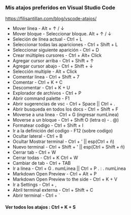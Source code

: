 ### Mis atajos preferidos en Visual Studio Code 

https://filisantillan.com/blog/vscode-atajos/

- Mover linea - Alt + ↑ / ↓
- Mover bloque - Seleccionar bloque. Alt + ↑ / ↓
- Seleción de línea actual - Ctrl + L
- Seleccionar todas las apariciones - Ctrl + Shift + L
- Seleccionar siguiente aparición - Ctrl + D
- Crear múltiples cursores - Ctrl + Alt+ Click
- Agregar cursor arriba - Ctrl + Shift + ↑
- Agregar cursor abajo - Ctrl + Shift + ↓
- Selección multiple - Alt + Click
- Comentar linea - Ctrl + Shift + 7
- Comentar - Ctrl + K + C
- Descomentar - Ctrl + K + U
- Explorador de archivos - Ctrl + P
- Abrir command palette - F1
- Abrir sugerencias de vsc - Ctrl + Space || Ctrl + .
- Abrir busqueda en todos los docs - Ctrl + Shift + F
- Moverse a una linea - Ctrl + G (ingresar numLinea)
- Moverse a un bloque -  Ctrl + Shift O (letra o) - . @)
- Formatear codigo - Ctrl + Shift + I
- Ir a la definición del codigo - F12 (sobre codigo)
- Ocultar lateral - Ctrl + B
- Ocultar Mostrar terminal - Ctrl + ' || esp(Ctrl + ñ)
- Nuevo terminal - Ctrl + Shift + ' || esp(Ctrl + Shift + ñ)
- Cerrar tab - Ctrl + W
- Cerrar todas - Ctrl + K Ctrl + W
- Cambiar de tab - Ctrl + TAB
- Ir a linea - Ctrl + G . numLinea || Ctrl + P . : . numLinea
- Markdown Open Preview - Ctrl + Alt + P
- Markdown Open Preview to the side - Ctrl + K + V
- Ir a Settings - Ctrl + ,
- Abril terminal externa - Ctrl + Shift + C
- Abrir terminal - Ctrl + `

#### Ver todos los atajos : Ctrl + K + S
